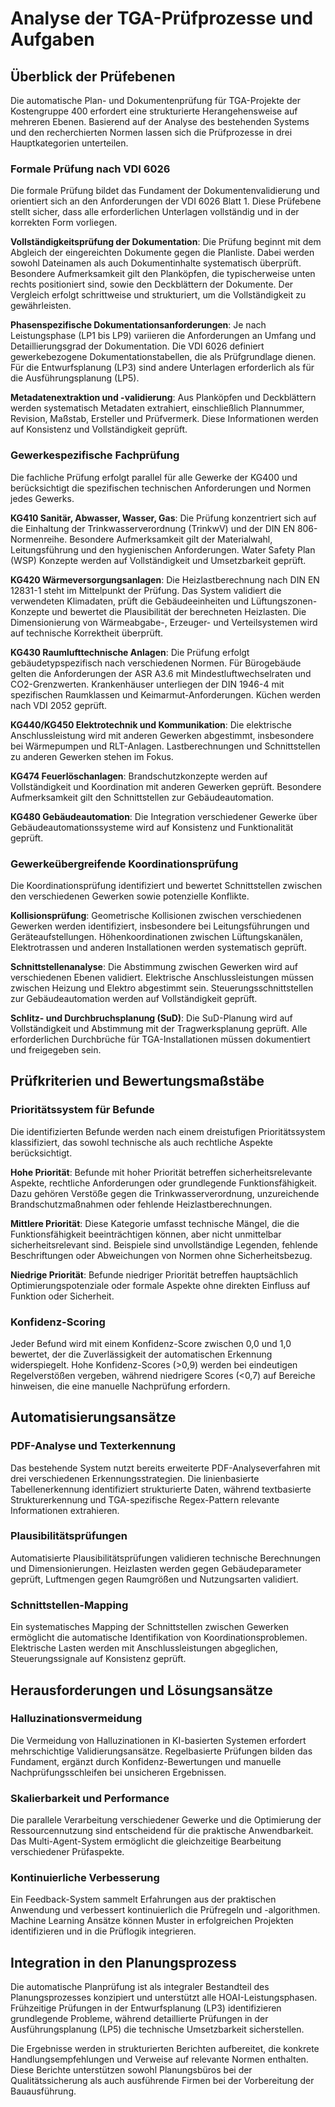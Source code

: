 # Analyse der TGA-Prüfprozesse und Aufgaben

## Überblick der Prüfebenen

Die automatische Plan- und Dokumentenprüfung für TGA-Projekte der Kostengruppe 400 erfordert eine strukturierte Herangehensweise auf mehreren Ebenen. Basierend auf der Analyse des bestehenden Systems und den recherchierten Normen lassen sich die Prüfprozesse in drei Hauptkategorien unterteilen.

### Formale Prüfung nach VDI 6026

Die formale Prüfung bildet das Fundament der Dokumentenvalidierung und orientiert sich an den Anforderungen der VDI 6026 Blatt 1. Diese Prüfebene stellt sicher, dass alle erforderlichen Unterlagen vollständig und in der korrekten Form vorliegen.

**Vollständigkeitsprüfung der Dokumentation**: Die Prüfung beginnt mit dem Abgleich der eingereichten Dokumente gegen die Planliste. Dabei werden sowohl Dateinamen als auch Dokumentinhalte systematisch überprüft. Besondere Aufmerksamkeit gilt den Planköpfen, die typischerweise unten rechts positioniert sind, sowie den Deckblättern der Dokumente. Der Vergleich erfolgt schrittweise und strukturiert, um die Vollständigkeit zu gewährleisten.

**Phasenspezifische Dokumentationsanforderungen**: Je nach Leistungsphase (LP1 bis LP9) variieren die Anforderungen an Umfang und Detaillierungsgrad der Dokumentation. Die VDI 6026 definiert gewerkebezogene Dokumentationstabellen, die als Prüfgrundlage dienen. Für die Entwurfsplanung (LP3) sind andere Unterlagen erforderlich als für die Ausführungsplanung (LP5).

**Metadatenextraktion und -validierung**: Aus Planköpfen und Deckblättern werden systematisch Metadaten extrahiert, einschließlich Plannummer, Revision, Maßstab, Ersteller und Prüfvermerk. Diese Informationen werden auf Konsistenz und Vollständigkeit geprüft.

### Gewerkespezifische Fachprüfung

Die fachliche Prüfung erfolgt parallel für alle Gewerke der KG400 und berücksichtigt die spezifischen technischen Anforderungen und Normen jedes Gewerks.

**KG410 Sanitär, Abwasser, Wasser, Gas**: Die Prüfung konzentriert sich auf die Einhaltung der Trinkwasserverordnung (TrinkwV) und der DIN EN 806-Normenreihe. Besondere Aufmerksamkeit gilt der Materialwahl, Leitungsführung und den hygienischen Anforderungen. Water Safety Plan (WSP) Konzepte werden auf Vollständigkeit und Umsetzbarkeit geprüft.

**KG420 Wärmeversorgungsanlagen**: Die Heizlastberechnung nach DIN EN 12831-1 steht im Mittelpunkt der Prüfung. Das System validiert die verwendeten Klimadaten, prüft die Gebäudeeinheiten und Lüftungszonen-Konzepte und bewertet die Plausibilität der berechneten Heizlasten. Die Dimensionierung von Wärmeabgabe-, Erzeuger- und Verteilsystemen wird auf technische Korrektheit überprüft.

**KG430 Raumlufttechnische Anlagen**: Die Prüfung erfolgt gebäudetypspezifisch nach verschiedenen Normen. Für Bürogebäude gelten die Anforderungen der ASR A3.6 mit Mindestluftwechselraten und CO2-Grenzwerten. Krankenhäuser unterliegen der DIN 1946-4 mit spezifischen Raumklassen und Keimarmut-Anforderungen. Küchen werden nach VDI 2052 geprüft.

**KG440/KG450 Elektrotechnik und Kommunikation**: Die elektrische Anschlussleistung wird mit anderen Gewerken abgestimmt, insbesondere bei Wärmepumpen und RLT-Anlagen. Lastberechnungen und Schnittstellen zu anderen Gewerken stehen im Fokus.

**KG474 Feuerlöschanlagen**: Brandschutzkonzepte werden auf Vollständigkeit und Koordination mit anderen Gewerken geprüft. Besondere Aufmerksamkeit gilt den Schnittstellen zur Gebäudeautomation.

**KG480 Gebäudeautomation**: Die Integration verschiedener Gewerke über Gebäudeautomationssysteme wird auf Konsistenz und Funktionalität geprüft.

### Gewerkeübergreifende Koordinationsprüfung

Die Koordinationsprüfung identifiziert und bewertet Schnittstellen zwischen den verschiedenen Gewerken sowie potenzielle Konflikte.

**Kollisionsprüfung**: Geometrische Kollisionen zwischen verschiedenen Gewerken werden identifiziert, insbesondere bei Leitungsführungen und Geräteaufstellungen. Höhenkoordinationen zwischen Lüftungskanälen, Elektrotrassen und anderen Installationen werden systematisch geprüft.

**Schnittstellenanalyse**: Die Abstimmung zwischen Gewerken wird auf verschiedenen Ebenen validiert. Elektrische Anschlussleistungen müssen zwischen Heizung und Elektro abgestimmt sein. Steuerungsschnittstellen zur Gebäudeautomation werden auf Vollständigkeit geprüft.

**Schlitz- und Durchbruchsplanung (SuD)**: Die SuD-Planung wird auf Vollständigkeit und Abstimmung mit der Tragwerksplanung geprüft. Alle erforderlichen Durchbrüche für TGA-Installationen müssen dokumentiert und freigegeben sein.

## Prüfkriterien und Bewertungsmaßstäbe

### Prioritätssystem für Befunde

Die identifizierten Befunde werden nach einem dreistufigen Prioritätssystem klassifiziert, das sowohl technische als auch rechtliche Aspekte berücksichtigt.

**Hohe Priorität**: Befunde mit hoher Priorität betreffen sicherheitsrelevante Aspekte, rechtliche Anforderungen oder grundlegende Funktionsfähigkeit. Dazu gehören Verstöße gegen die Trinkwasserverordnung, unzureichende Brandschutzmaßnahmen oder fehlende Heizlastberechnungen.

**Mittlere Priorität**: Diese Kategorie umfasst technische Mängel, die die Funktionsfähigkeit beeinträchtigen können, aber nicht unmittelbar sicherheitsrelevant sind. Beispiele sind unvollständige Legenden, fehlende Beschriftungen oder Abweichungen von Normen ohne Sicherheitsbezug.

**Niedrige Priorität**: Befunde niedriger Priorität betreffen hauptsächlich Optimierungspotenziale oder formale Aspekte ohne direkten Einfluss auf Funktion oder Sicherheit.

### Konfidenz-Scoring

Jeder Befund wird mit einem Konfidenz-Score zwischen 0,0 und 1,0 bewertet, der die Zuverlässigkeit der automatischen Erkennung widerspiegelt. Hohe Konfidenz-Scores (>0,9) werden bei eindeutigen Regelverstößen vergeben, während niedrigere Scores (<0,7) auf Bereiche hinweisen, die eine manuelle Nachprüfung erfordern.

## Automatisierungsansätze

### PDF-Analyse und Texterkennung

Das bestehende System nutzt bereits erweiterte PDF-Analyseverfahren mit drei verschiedenen Erkennungsstrategien. Die linienbasierte Tabellenerkennung identifiziert strukturierte Daten, während textbasierte Strukturerkennung und TGA-spezifische Regex-Pattern relevante Informationen extrahieren.

### Plausibilitätsprüfungen

Automatisierte Plausibilitätsprüfungen validieren technische Berechnungen und Dimensionierungen. Heizlasten werden gegen Gebäudeparameter geprüft, Luftmengen gegen Raumgrößen und Nutzungsarten validiert.

### Schnittstellen-Mapping

Ein systematisches Mapping der Schnittstellen zwischen Gewerken ermöglicht die automatische Identifikation von Koordinationsproblemen. Elektrische Lasten werden mit Anschlussleistungen abgeglichen, Steuerungssignale auf Konsistenz geprüft.

## Herausforderungen und Lösungsansätze

### Halluzinationsvermeidung

Die Vermeidung von Halluzinationen in KI-basierten Systemen erfordert mehrschichtige Validierungsansätze. Regelbasierte Prüfungen bilden das Fundament, ergänzt durch Konfidenz-Bewertungen und manuelle Nachprüfungsschleifen bei unsicheren Ergebnissen.

### Skalierbarkeit und Performance

Die parallele Verarbeitung verschiedener Gewerke und die Optimierung der Ressourcennutzung sind entscheidend für die praktische Anwendbarkeit. Das Multi-Agent-System ermöglicht die gleichzeitige Bearbeitung verschiedener Prüfaspekte.

### Kontinuierliche Verbesserung

Ein Feedback-System sammelt Erfahrungen aus der praktischen Anwendung und verbessert kontinuierlich die Prüfregeln und -algorithmen. Machine Learning Ansätze können Muster in erfolgreichen Projekten identifizieren und in die Prüflogik integrieren.

## Integration in den Planungsprozess

Die automatische Planprüfung ist als integraler Bestandteil des Planungsprozesses konzipiert und unterstützt alle HOAI-Leistungsphasen. Frühzeitige Prüfungen in der Entwurfsplanung (LP3) identifizieren grundlegende Probleme, während detaillierte Prüfungen in der Ausführungsplanung (LP5) die technische Umsetzbarkeit sicherstellen.

Die Ergebnisse werden in strukturierten Berichten aufbereitet, die konkrete Handlungsempfehlungen und Verweise auf relevante Normen enthalten. Diese Berichte unterstützen sowohl Planungsbüros bei der Qualitätssicherung als auch ausführende Firmen bei der Vorbereitung der Bauausführung.

